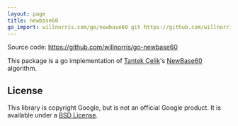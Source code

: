 ```yaml
---
layout: page
title: newbase60
go_import: willnorris.com/go/newbase60 git https://github.com/willnorris/go-newbase60
---
```

Source code: <https://github.com/willnorris/go-newbase60>

This package is a go implementation of [Tantek Çelik][tantek]'s [NewBase60][]
algorithm.

[tantek]: http://tantek.com/
[NewBase60]: http://tantek.com/w/NewBase60

## License ##

This library is copyright Google, but is not an official Google product.  It is
available under a [BSD License][].

[BSD License]: LICENSE
